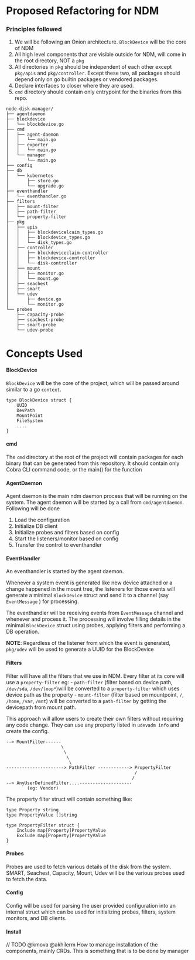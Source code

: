 # Proposed Refactoring for NDM

### Principles followed 

1. We will be following an Onion architecture. `BlockDevice` will be the core of NDM
2. All high level components that are visible outside for NDM, will come in the root directory, NOT a `pkg`
3. All directories in `pkg` should be independent of each other except `pkg/apis` and `pkg/controller`. Except these two,
  all packages should depend only on go builtin packages or vendored packages.
4. Declare interfaces to closer where they are used.
5. `cmd` directory should contain only entrypoint for the binaries from this repo.

```
node-disk-manager/
├── agentdaemon
├── blockdevice
│   └── blockdevice.go
├── cmd
│   ├── agent-daemon
│   │   └── main.go
│   ├── exporter
│   │   └── main.go
│   └── manager
│       └── main.go
├── config
├── db
│   └── kubernetes
│       ├── store.go
│       └── upgrade.go
├── eventhandler
│   └── eventhandler.go
├── filters
│   ├── mount-filter
│   ├── path-filter
│   └── property-filter
├── pkg
│   ├── apis
│   │   ├── blockdevicelcaim_types.go
│   │   ├── blockdevice_types.go
│   │   └── disk_types.go
│   ├── controller
│   │   ├── blockdeviceclaim-controller
│   │   ├── blockdevice-controller
│   │   └── disk-controller
│   ├── mount
│   │   ├── monitor.go
│   │   └── mount.go
│   ├── seachest
│   ├── smart
│   └── udev
│       ├── device.go
│       └── monitor.go
└── probes
    ├── capacity-probe
    ├── seachest-probe
    ├── smart-probe
    └── udev-probe

```

# Concepts Used

#### BlockDevice
`BlockDevice` will be the core of the project, which will be passed around similar to a go `context`.
```
type BlockDevice struct {
	UUID
	DevPath
	MountPoint
	FileSystem
	....
}
```

#### cmd
The `cmd` directory at the root of the project will contain packages for each binary that can be generated from this repository. 
It should contain only Cobra CLI command code, or the main() for the function

#### AgentDaemon
Agent daemon is the main ndm daemon process that will be running on the system. The agent daemon will be started by a 
call from `cmd/agentdaemon`. 
Following will be done
1. Load the configuration
2. Initialize DB client
3. Initialize probes and filters based on config
4. Start the listeners/monitor based on config
5. Transfer the control to eventhandler

#### EventHandler
An eventhandler is started by the agent daemon. 

Whenever a system event is generated like new device attached or a change happened in the mount tree, the listeners for those
events will generate a minimal `BlockDevice` struct and send it to a channel (say `EventMessage` ) for processing.

The eventhandler will be receiving events from `EventMessage` channel and whenever and process it. The processing will involve
filling details in the minimal `BlockDevice` struct using probes, applying filters and performing a DB operation.

**NOTE**: Regardless of the listener from which the event is generated, `pkg/udev` will be used to generate a UUID for the BlockDevice 

#### Filters
Filter will have all the filters that we use in NDM. Every filter at its core will use a `property-filter`
eg: - `path-filter` (filter based on device path, `/dev/sda`, `/dev/loop*`)will be converted to a `property-filter` 
	which uses device path as the property
    - `mount-filter` (filter based on mountpoint, `/`, `/home`, `/var`, `/mnt`) will be converted to a `path-filter`
    by getting the devicepath from mount path.

This approach will allow users to create their own filters without requiring any code change. They can use any property
listed in `udevadm info` and create the config.

```
--> MountFilter------
                     \
                      \
                       \
                        \
----------------------> PathFilter ------------> PropertyFilter
                                                 /
                                                /
--> AnyUserDefinedFilter....--------------------
    	(eg: Vendor)
```

The property filter struct will contain something like:
```
type Property string
type PropertyValue []string

type PropertyFilter struct {
	Include map[Property]PropertyValue
	Exclude map[Property]PropertyValue
}
```
#### Probes
Probes are used to fetch various details of the disk from the system. SMART, Seachest, Capacity, Mount, Udev will be the various probes
used to fetch the data.

#### Config
Config will be used for parsing the user provided configuration into an internal struct which can be used for initializing probes, 
filters, system monitors, and DB clients.

#### Install
// TODO @kmova @akhilerm
How to manage installation of the components, mainly CRDs. This is something that is to be done by manager
